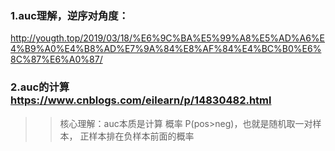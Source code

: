 ### 1.auc理解，逆序对角度：
  http://yougth.top/2019/03/18/%E6%9C%BA%E5%99%A8%E5%AD%A6%E4%B9%A0%E4%B8%AD%E7%9A%84%E8%AF%84%E4%BC%B0%E6%8C%87%E6%A0%87/

### 2.auc的计算  https://www.cnblogs.com/eilearn/p/14830482.html

>> 核心理解：auc本质是计算 概率 P(pos>neg)，也就是随机取一对样本， 正样本排在负样本前面的概率
